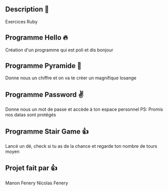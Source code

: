## Description 📝

Exercices Ruby

## Programme Hello :fire:

Création d'un programme qui est poli et dis bonjour

## Programme Pyramide :muscle:

Donne nous un chiffre et on va te créer un magnifique losange

## Programme Password :v:

Donne nous un mot de passe et accède à ton espace personnel
PS: Promis nos datas sont protégés

## Programme Stair Game :+1:

Lancé un dé, check si tu as de la chance et regarde ton nombre de tours moyen

## Projet fait par 👍

Manon	Fenery
Nicolas Fenery
